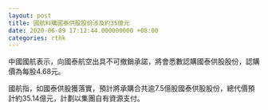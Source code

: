 ```yaml
---
layout: post
title: 國航料購國泰供股股份涉及約35億元
date: 2020-06-09 17:12:44.000000000 +08:00
categories: rthk
---
```


中國國航表示，向國泰航空出具不可撤銷承諾，將會悉數認購國泰供股股份，認購價為每股4.68元。

國航指，如國泰供股獲落實，預計將承購合共逾7.5億股國泰供股股份，總代價預計約35.14億元，計劃以集團自有資源支付。

